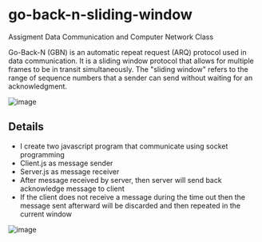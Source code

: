 # go-back-n-sliding-window
Assigment Data Communication and Computer Network Class

Go-Back-N (GBN) is an automatic repeat request (ARQ) protocol used in data communication. It is a sliding window protocol that allows for multiple frames to be in transit simultaneously. The "sliding window" refers to the range of sequence numbers that a sender can send without waiting for an acknowledgment.

![image](https://github.com/reynoldputra/go-back-n-sliding-window/assets/87769109/9caf8bce-e3fc-4bd3-89d8-699c4513fa95)


## Details
- I create two javascript program that communicate using socket programming
- Client.js as message sender
- Server.js as message receiver
- After message received by server, then server will send back acknowledge message to client
- If the client does not receive a message during the time out then the message sent afterward will be discarded and then repeated in the current window

![image](https://github.com/reynoldputra/go-back-n-sliding-window/assets/87769109/9fa94848-ed5d-4be1-992b-f1ffa19bdf11)
